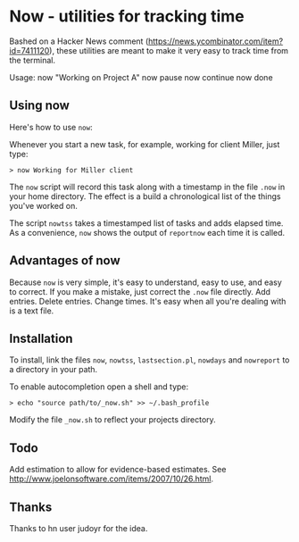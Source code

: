 Now  - utilities for tracking time
=

Bashed on a Hacker News comment (<https://news.ycombinator.com/item?id=7411120>), these utilities are meant to make it very easy to track time from the terminal.

Usage:
  now "Working on Project A"
  now pause
  now continue
  now done

Using now
-----------

Here's how to use `now`:

Whenever you start a new task, for example, working for client Miller, just type:

    > now Working for Miller client

The `now` script will record this task along with a timestamp in the file `.now` in your home directory. The effect is a build a chronological list of the things you've worked on.

The script `nowtss` takes a timestamped list of tasks and adds elapsed
time. As a convenience, `now` shows the output of `reportnow` each time it is called.

Advantages of now
---------------

Because `now` is very simple, it's easy to understand, easy to use, and easy to correct. If you make a mistake, just correct the `.now` file directly. Add entries. Delete entries. Change times. It's easy when all you're dealing with is a text file.

Installation
---

To install, link the files `now`, `nowtss`, `lastsection.pl`,
`nowdays` and `nowreport` to a directory in your path.

To enable autocompletion open a shell and type:

    > echo "source path/to/_now.sh" >> ~/.bash_profile

Modify the file `_now.sh` to reflect your projects directory.

Todo
---

Add estimation to allow for evidence-based estimates. See
http://www.joelonsoftware.com/items/2007/10/26.html.


Thanks
------

Thanks to hn user judoyr for the idea. 

